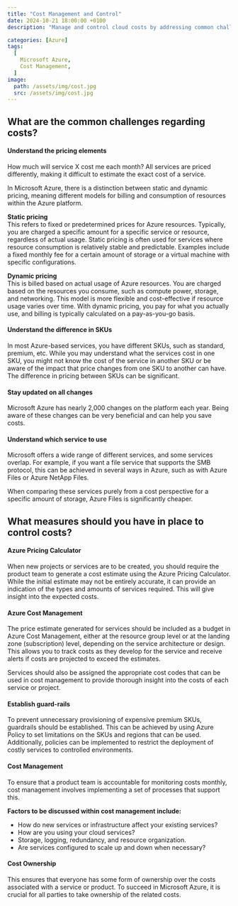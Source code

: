 ```yaml
---
title: "Cost Management and Control"
date: 2024-10-21 18:00:00 +0100
description: "Manage and control cloud costs by addressing common challenges and measures in Azure."

categories: [Azure]
tags:
  [
    Microsoft Azure,
    Cost Management,
  ]
image:
  path: /assets/img/cost.jpg
  src: /assets/img/cost.jpg
---
```


## What are the common challenges regarding costs?

#### Understand the pricing elements  
How much will service X cost me each month? All services are priced differently, making it difficult to estimate the exact cost of a service.

In Microsoft Azure, there is a distinction between static and dynamic pricing, meaning different models for billing and consumption of resources within the Azure platform.

**Static pricing**  
This refers to fixed or predetermined prices for Azure resources. Typically, you are charged a specific amount for a specific service or resource, regardless of actual usage. Static pricing is often used for services where resource consumption is relatively stable and predictable. Examples include a fixed monthly fee for a certain amount of storage or a virtual machine with specific configurations.

**Dynamic pricing**  
This is billed based on actual usage of Azure resources. You are charged based on the resources you consume, such as compute power, storage, and networking. This model is more flexible and cost-effective if resource usage varies over time. With dynamic pricing, you pay for what you actually use, and billing is typically calculated on a pay-as-you-go basis.

#### Understand the difference in SKUs  
In most Azure-based services, you have different SKUs, such as standard, premium, etc. While you may understand what the services cost in one SKU, you might not know the cost of the service in another SKU or be aware of the impact that price changes from one SKU to another can have. The difference in pricing between SKUs can be significant.

#### Stay updated on all changes  
Microsoft Azure has nearly 2,000 changes on the platform each year. Being aware of these changes can be very beneficial and can help you save costs.

#### Understand which service to use  
Microsoft offers a wide range of different services, and some services overlap. For example, if you want a file service that supports the SMB protocol, this can be achieved in several ways in Azure, such as with Azure Files or Azure NetApp Files.

When comparing these services purely from a cost perspective for a specific amount of storage, Azure Files is significantly cheaper.

## What measures should you have in place to control costs?

#### Azure Pricing Calculator  
When new projects or services are to be created, you should require the product team to generate a cost estimate using the Azure Pricing Calculator. While the initial estimate may not be entirely accurate, it can provide an indication of the types and amounts of services required. This will give insight into the expected costs.

#### Azure Cost Management  
The price estimate generated for services should be included as a budget in Azure Cost Management, either at the resource group level or at the landing zone (subscription) level, depending on the service architecture or design. This allows you to track costs as they develop for the service and receive alerts if costs are projected to exceed the estimates.

Services should also be assigned the appropriate cost codes that can be used in cost management to provide thorough insight into the costs of each service or project.

#### Establish guard-rails  
To prevent unnecessary provisioning of expensive premium SKUs, guardrails should be established. This can be achieved by using Azure Policy to set limitations on the SKUs and regions that can be used. Additionally, policies can be implemented to restrict the deployment of costly services to controlled environments.

#### Cost Management  
To ensure that a product team is accountable for monitoring costs monthly, cost management involves implementing a set of processes that support this.

**Factors to be discussed within cost management include:**

- How do new services or infrastructure affect your existing services?
- How are you using your cloud services?
- Storage, logging, redundancy, and resource organization.
- Are services configured to scale up and down when necessary?

#### Cost Ownership  
This ensures that everyone has some form of ownership over the costs associated with a service or product. To succeed in Microsoft Azure, it is crucial for all parties to take ownership of the related costs.

